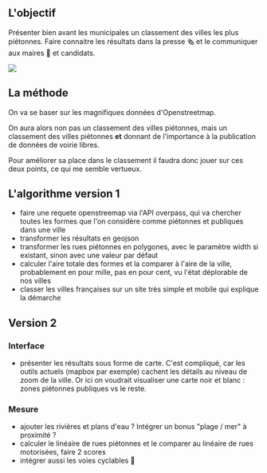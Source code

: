 ## L'objectif 

Présenter bien avant les municipales un classement des villes les plus piétonnes. Faire connaitre les résultats dans la presse 🗞️ et le communiquer aux maires 🏅 et candidats.

![](https://user-images.githubusercontent.com/1177762/69954623-05cf3080-14fc-11ea-9cef-953b5e968776.jpg)

## La méthode

On va se baser sur les magnifiques données d'Openstreetmap. 

On aura alors non pas un classement des villes piétonnes, mais un classement des villes piétonnes **et** donnant de l'importance à la publication de données de voirie libres.

Pour améliorer sa place dans le classement il faudra donc jouer sur ces deux points, ce qui me semble vertueux.

## L'algorithme version 1

- faire une requete openstreemap via l'API overpass, qui va chercher toutes les formes que l'on considère comme piétonnes et publiques dans une ville
- transformer les résultats en geojson
- transformer les rues piétonnes en polygones, avec le paramètre width si existant, sinon avec une valeur par défaut
- calculer l'aire totale des formes et la comparer à l'aire de la ville, probablement en pour mille, pas en pour cent, vu l'état déplorable de nos villes
- classer les villes françaises sur un site très simple et mobile qui explique la démarche

## Version 2

### Interface 

- présenter les résultats sous forme de carte. C'est compliqué, car les outils actuels (mapbox par exemple) cachent les détails au niveau de zoom de la ville. Or ici on voudrait visualiser une carte noir et blanc : zones piétonnes publiques vs le reste.

### Mesure 

- ajouter les rivières et plans d'eau ? Intégrer un bonus "plage / mer" à proximité ?
- calculer le linéaire de rues piétonnes et le comparer au linéaire de rues motorisées, faire 2 scores
- intégrer aussi les voies cyclables 🚴‍
